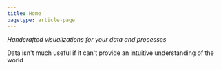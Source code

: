 ```yaml
---
title: Home
pagetype: article-page
---
```

*Handcrafted visualizations for your data and processes*

Data isn't much useful if it can't provide an intuitive understanding of the world
